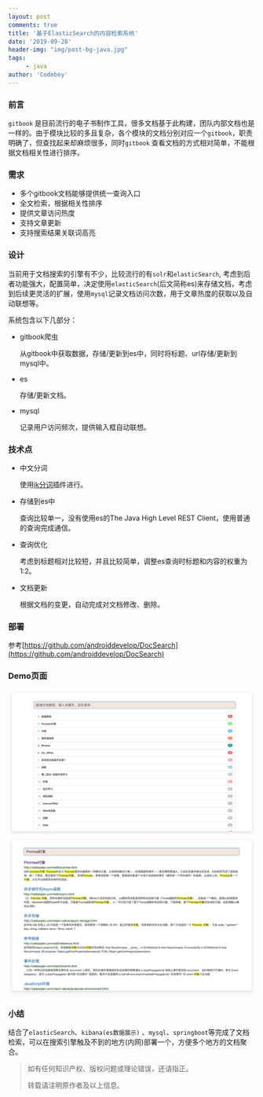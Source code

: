 ```yaml
---
layout: post
comments: true
title: '基于ElasticSearch的内容检索系统'
date: '2019-09-28'
header-img: "img/post-bg-java.jpg"
tags:
     - java
author: 'Codeboy'
---
```


### 前言

`gitbook` 是目前流行的电子书制作工具，很多文档基于此构建，团队内部文档也是一样的。由于模块比较的多且复杂，各个模块的文档分别对应一个`gitbook`，职责明确了，但查找起来却麻烦很多，同时`gitbook` 查看文档的方式相对简单，不能根据文档相关性进行排序。

### 需求

- 多个gitbook文档能够提供统一查询入口
- 全文检索，根据相关性排序
- 提供文章访问热度
- 支持文章更新 
- 支持搜索结果关联词高亮

### 设计

当前用于文档搜索的引擎有不少，比较流行的有`solr`和`elasticSearch`, 考虑到后者功能强大，配置简单，决定使用`elasticSearch`(后文简称es)来存储文档，考虑到后续更灵活的扩展，使用`mysql`记录文档访问次数，用于文章热度的获取以及自动联想等。

系统包含以下几部分：

- gitbook爬虫

  从gitbook中获取数据，存储/更新到es中，同时将标题、url存储/更新到mysql中。

- es

  存储/更新文档。

- mysql

  记录用户访问频次，提供输入框自动联想。

### 技术点

- 中文分词

  使用[ik分词](https://github.com/medcl/elasticsearch-analysis-ik)插件进行。

- 存储到es中

  查询比较单一，没有使用es的The Java High Level REST Client，使用普通的查询完成通信。

- 查询优化

  考虑到标题相对比较短，并且比较简单，调整es查询时标题和内容的权重为1:2。

- 文档更新

  根据文档的变更，自动完成对文档修改、删除。

### 部署

参考[https://github.com/androiddevelop/DocSearch](https://github.com/androiddevelop/DocSearch)

### Demo页面
![](/img/doc-search-home.jpg)
![](/img/doc-search-result.jpg)

### 小结

结合了`elasticSearch`、`kibana(es数据展示)` 、`mysql`、`springboot`等完成了文档检索，可以在搜索引擎触及不到的地方(内网)部署一个，方便多个地方的文档聚合。




> 如有任何知识产权、版权问题或理论错误，还请指正。
>
> 转载请注明原作者及以上信息。
